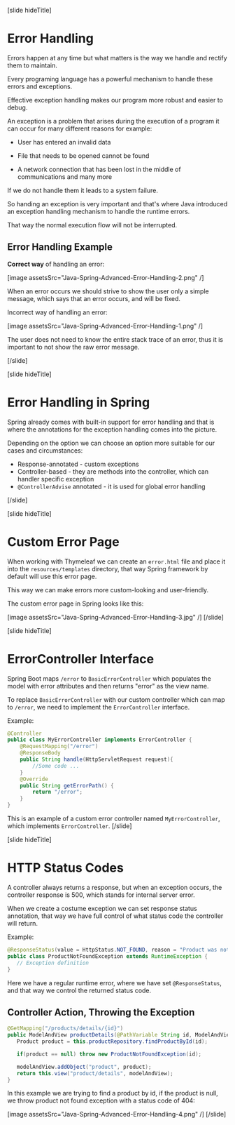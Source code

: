 

[slide hideTitle]
# Error Handling

Errors happen at any time but what matters is the way we handle and rectify them to maintain.

Every programing language has a powerful mechanism to handle these errors and exceptions.

Effective exception handling makes our program more robust and easier to debug.

An exception is a problem that arises during the execution of a program it can occur for many different reasons for example:

- User has entered an invalid data 

- File that needs to be opened cannot be found 

- A network connection that has been lost in the middle of communications and many more

If we do not handle them it leads to a system failure.

So handing an exception is very important and that's where Java introduced an exception handling mechanism to handle the runtime errors.

That way the normal execution flow will not be interrupted.


## Error Handling Example

**Correct way** of handling an error:

[image assetsSrc="Java-Spring-Advanced-Error-Handling-2.png" /]

When an error occurs we should strive to show the user only a simple message, which says that an error occurs, and will be fixed.

Incorrect way of handling an error:

[image assetsSrc="Java-Spring-Advanced-Error-Handling-1.png" /]

The user does not need to know the entire stack trace of an error, thus it is important to not show the raw error message.

[/slide]

[slide hideTitle]
# Error Handling in Spring

Spring already comes with built-in support for error handling and that is where the annotations for the exception handling comes into the picture.

Depending on the option we can choose an option more suitable for our cases and circumstances:

- Response-annotated - custom exceptions
- Controller-based - they are methods into the controller, which can handler specific exception
- `@ControllerAdvise` annotated - it is used for global error handling


[/slide]

[slide hideTitle]
# Custom Error Page

When working with Thymeleaf we can create an `error.html` file and place it into the `resources/templates` directory, that way Spring framework by default will use this error page.

This way we can make errors more custom-looking and user-friendly. 

The custom error page in Spring looks like this: 


[image assetsSrc="Java-Spring-Advanced-Error-Handling-3.jpg" /]
[/slide]

[slide hideTitle]
# ErrorController Interface

Spring Boot maps `/error` to `BasicErrorController` which populates the model with error attributes and then returns "error" as the view name.

To replace `BasicErrorController` with our custom controller which can map to `/error`, we need to implement the `ErrorController` interface.


Example: 

```java
@Controller
public class MyErrorController implements ErrorController {
    @RequestMapping("/error")
    @ResponseBody
    public String handle(HttpServletRequest request){
        //Some code ...
    }
    @Override
    public String getErrorPath() {
        return "/error";
    }
}
```
This is an example of a custom error controller named `MyErrorController`, which implements `ErrorController`.
[/slide]



[slide hideTitle]
# HTTP Status Codes

A controller always returns a response, but when an exception occurs, the controller response is 500, which stands for internal server error.

When we create a costume exception we can set response status annotation, that way we have full control of what status code the controller will return.

Example: 

```java
@ResponseStatus(value = HttpStatus.NOT_FOUND, reason = "Product was not found.")
public class ProductNotFoundException extends RuntimeException {
   // Exception definition
}
```

Here we have a regular runtime error, where we have set `@ResponseStatus`, and that way we control the returned status code.

## Controller Action, Throwing the Exception

```java
@GetMapping("/products/details/{id}")
public ModelAndView productDetails(@PathVariable String id, ModelAndView modelAndView) {
   Product product = this.productRepository.findProductById(id);

   if(product == null) throw new ProductNotFoundException(id);

   modelAndView.addObject("product", product);
   return this.view("product/details", modelAndView);
}
```

In this example we are trying to find a product by id, if the product is null, we throw product not found exception with a status code of 404:

[image assetsSrc="Java-Spring-Advanced-Error-Handling-4.png" /]
[/slide]